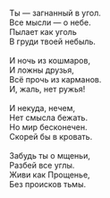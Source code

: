 Ты — загнанный в угол.<br />
Все мысли — о небе.<br />
Пылает как уголь<br />
В груди твоей небыль.<br />
<br />
И ночь из кошмаров,<br />
И ложны друзья,<br />
Всё прочь из карманов.<br />
И, жаль, нет ружья!<br />
<br />
И некуда, нечем,<br />
Нет смысла бежать.<br />
Но мир бесконечен.<br />
Скорей бы в кровать.<br />
<br />
Забудь ты о мщеньи,<br />
Разбей все углы.<br />
Живи как Прощенье,<br />
Без происков тьмы.